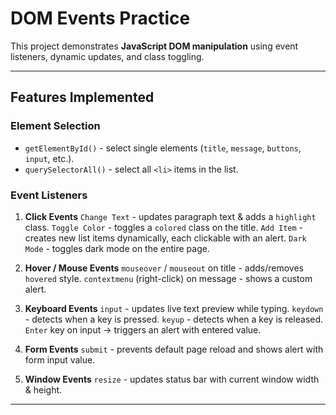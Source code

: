 # DOM Events Practice

This project demonstrates **JavaScript DOM manipulation** using event listeners, dynamic updates, and class toggling.

---

## Features Implemented

### Element Selection
- `getElementById()` - select single elements (`title`, `message`, `buttons`, `input`, etc.).
- `querySelectorAll()` - select all `<li>` items in the list.

### Event Listeners
1. **Click Events**
    `Change Text` - updates paragraph text & adds a `highlight` class.
    `Toggle Color` - toggles a `colored` class on the title.
    `Add Item` - creates new list items dynamically, each clickable with an alert.
    `Dark Mode` - toggles dark mode on the entire page.

2. **Hover / Mouse Events**
    `mouseover` / `mouseout` on title - adds/removes `hovered` style.
    `contextmenu` (right-click) on message - shows a custom alert.

3. **Keyboard Events**
    `input` - updates live text preview while typing.
    `keydown` - detects when a key is pressed.
    `keyup` - detects when a key is released.
    `Enter` key on input → triggers an alert with entered value.

4. **Form Events**
    `submit` - prevents default page reload and shows alert with form input value.

5. **Window Events**
    `resize` - updates status bar with current window width & height.

---


